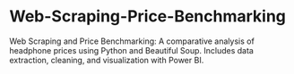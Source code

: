 # Web-Scraping-Price-Benchmarking
Web Scraping and Price Benchmarking: A comparative analysis of headphone prices using Python and Beautiful Soup. Includes data extraction, cleaning, and visualization with Power BI.
